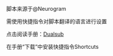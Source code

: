 脚本来源于@Neurogram

需使用快捷指令对脚本翻译的语言进行设置

点击阅读手册：[Dualsub](https://neurogram.notion.site/Dualsub-b8b2c5259ef54b349722717ec25c2853)

在手册“下载”中安装快捷指令Shortcuts
